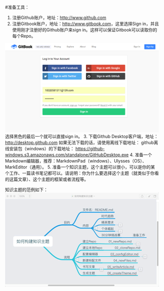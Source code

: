 #准备工具：
1. 注册Github账户，地址：<http://www.github.com>
2. 注册Gitbook账户，地址：<http://www.gitbook.com>，这里选择Sign in，并且使用刚才注册好的Github账户来sign in。这样可以保证Gitbook可以读取你的每个Repo。

![](./_image/QQ图片20170201221358.png)
选择黑色的最后一个就可以直接sign in。
3. 下载Github Desktop客户端，地址：<http://desktop.github.com> 
       如果无法下载的话，请使用离线下载地址： github离线安装包（windows）的下载地址：  <https://github-windows.s3.amazonaws.com/standalone/GitHubDesktop.exe>
4. 准备一个Markdown编辑器，推荐：MarkdownPad（windows）、Ulysses（OS）、MarkEditor（通用）。 
5. 准备一个知识主题，这个主题可以很小，可以是你的某个工作、一篇读书笔记都可以。请说明：你为什么要选择这个主题（就类似于你看的这篇文章）、这个主题的框架或者流程等。

知识主题的范例如下：
![](./_image/image.png)
